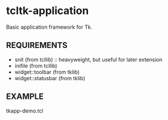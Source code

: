 # tcltk-application

Basic application framework for Tk.

## REQUIREMENTS

- snit (from tcllib) :: heavyweight, but useful for later extension
- inifile (from tcllib)
- widget::toolbar (from tklib)
- widget::statusbar (from tklib)

## EXAMPLE

tkapp-demo.tcl
